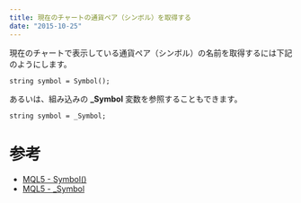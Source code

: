 ```yaml
---
title: 現在のチャートの通貨ペア（シンボル）を取得する
date: "2015-10-25"
---
```


現在のチャートで表示している通貨ペア（シンボル）の名前を取得するには下記のようにします。

```mql
string symbol = Symbol();
```

あるいは、組み込みの **_Symbol** 変数を参照することもできます。

```mql
string symbol = _Symbol;
```

参考
====
* [MQL5 - Symbol()](https://www.mql5.com/en/docs/check/symbol)
* [MQL5 - _Symbol](https://www.mql5.com/en/docs/predefined/_symbol)

